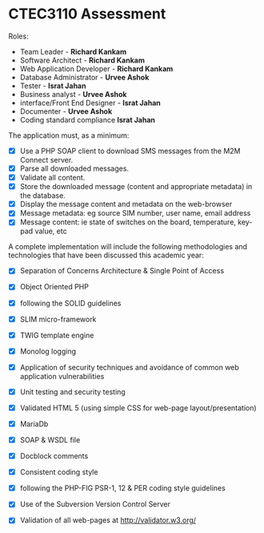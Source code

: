 # CTEC3110 Assessment


Roles:

- Team Leader - <b>Richard Kankam</b>
- Software Architect - <b>Richard Kankam</b>
- Web Application Developer - <b>Richard Kankam</b>
- Database Administrator - <b>Urvee Ashok</b>
- Tester - <b>Israt Jahan</b>
- Business analyst - <b>Urvee Ashok</b>
- interface/Front End Designer - <b>Israt Jahan</b>
- Documenter - <b>Urvee Ashok</b>
- Coding standard compliance <b>Israt Jahan</b>


The application must, as a minimum:
- [x] Use a PHP SOAP client to download SMS messages from the M2M Connect server.
- [x] Parse all downloaded messages.
- [x] Validate all content.
- [x] Store the downloaded message (content and appropriate  metadata) in the database.
- [x] Display the message content and metadata on the web-browser
- [x] Message metadata: eg source SIM number, user name, email address
- [x] Message content: ie state of switches on the board, temperature, key-pad value, etc

A complete implementation will include the following methodologies and technologies that
have been discussed this academic year:
- [x] Separation of Concerns Architecture & Single Point of Access
- [x] Object Oriented PHP
- [x] following the SOLID guidelines
- [x] SLIM micro-framework
- [x] TWIG template engine
- [x] Monolog logging
- [x] Application of security techniques and avoidance of common web application
vulnerabilities
- [x] Unit testing and security testing
- [x] Validated HTML 5 (using simple CSS for web-page layout/presentation)
- [x] MariaDb
- [x] SOAP & WSDL file
- [x] Docblock comments
- [x] Consistent coding style
- [x] following the PHP-FIG PSR-1, 12 & PER coding style guidelines
- [x] Use of the Subversion Version Control Server
- [x] Validation of all web-pages at http://validator.w3.org/


